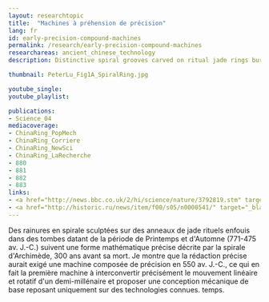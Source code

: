 ```yaml
---
layout: researchtopic
title:  "Machines à préhension de précision"
lang: fr
id: early-precision-compound-machines
permalink: /research/early-precision-compound-machines
researchareas: ancient_chinese_technology
description: Distinctive spiral grooves carved on ritual jade rings buried in tombs dating from China’s Spring and Autumn period (771–475 BC) follow a precise mathematical form described by the spiral of Archimedes, 300 years before he lived. 

thumbnail: PeterLu_Fig1A_SpiralRing.jpg

youtube_single: 
youtube_playlist: 

publications:
- Science_04
mediacoverage:
- ChinaRing_PopMech
- ChinaRing_Corriere
- ChinaRing_NewSci
- ChinaRing_LaRecherche
- 880
- 881
- 882
- 883
links: 
- <a href="http://news.bbc.co.uk/2/hi/science/nature/3792819.stm" target="_blank">BBC News [UK]</a> (10 June 2004)
- <a href="http://historic.ru/news/item/f00/s05/n0000541/" target="_blank">Historic.ru [Russia]</a> (Jun 2004)
---
```

Des rainures en spirale sculptées sur des anneaux de jade rituels enfouis dans des tombes datant de la période de Printemps et d'Automne (771-475 av. J.-C.) suivent une forme mathématique précise décrite par la spirale d'Archimède, 300 ans avant sa mort. Je montre que la rédaction précise aurait exigé une machine composée de précision en 550 av. J.-C., ce qui en fait la première machine à interconvertir précisément le mouvement linéaire et rotatif d'un demi-millénaire et proposer une conception mécanique de base reposant uniquement sur des technologies connues. temps.